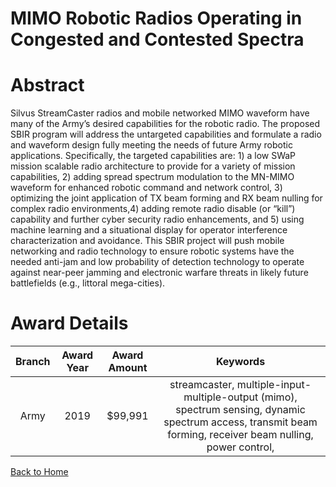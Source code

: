 
MIMO Robotic Radios Operating in Congested and Contested Spectra
================================================================

# Abstract


Silvus StreamCaster radios and mobile networked MIMO waveform have many of the Army’s desired capabilities for the robotic radio. The proposed SBIR program will address the untargeted capabilities and formulate a radio and waveform design fully meeting the needs of future Army robotic applications. Specifically, the targeted capabilities are: 1) a low SWaP mission scalable radio architecture to provide for a variety of mission capabilities, 2) adding spread spectrum modulation to the MN-MIMO waveform for enhanced robotic command and network control, 3) optimizing the joint application of TX beam forming and RX beam nulling for complex radio environments,4) adding remote radio disable (or “kill”) capability and further cyber security radio enhancements, and 5) using machine learning and a situational display for operator interference characterization and avoidance. This SBIR project will push mobile networking and radio technology to ensure robotic systems have the needed anti-jam and low probability of detection technology to operate against near-peer jamming and electronic warfare threats in likely future battlefields (e.g., littoral mega-cities).  

# Award Details

|Branch|Award Year|Award Amount|Keywords|
| :---: | :---: | :---: | :---: |
|Army|2019|$99,991|streamcaster, multiple-input-multiple-output (mimo), spectrum sensing, dynamic spectrum access, transmit beam forming, receiver beam nulling, power control, |
  
  


[Back to Home](https://github.com/chrischow/dod_sbir_awards/Reports/CC/#1035)